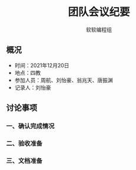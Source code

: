 <h1 style="text-align:center">团队会议纪要</h1>

<p style="text-align:center;font-family: 华文楷体">软软编程组</p>

## 概况

+ 时间：2021年12月20日
+ 地点：四教
+ 参加人员：周航、刘怡豪、翁兆天、唐振渊
+ 记录人：刘怡豪

## 讨论事项

### 一、确认完成情况

### 二、验收准备

### 三、文档准备

